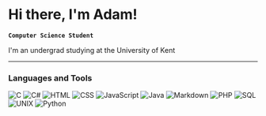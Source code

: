 # Hi there, I'm Adam! 
**`Computer Science Student`**

I'm an undergrad studying at the University of Kent 

---

### Languages and Tools

  <p>
      <a><img alt="C" src="https://custom-icon-badges.demolab.com/badge/C-03599C.svg?logo=c-in-hexagon&logoColor=white"></a>
      <a><img alt="C#" src="https://custom-icon-badges.demolab.com/badge/C%23-68217A.svg?logo=cs2&logoColor=white"></a>
      <a><img alt="HTML" src="https://img.shields.io/badge/HTML-E34F26.svg?logo=html5&logoColor=white"></a>
      <a><img alt="CSS" src="https://img.shields.io/badge/CSS-1572B6.svg?logo=css3&logoColor=white"></a>
      <a><img alt="JavaScript" src="https://img.shields.io/badge/JavaScript-F7DF1E.svg?logo=javascript&logoColor=black"></a>
      <a><img alt="Java" src="https://custom-icon-badges.demolab.com/badge/Java-007396.svg?logo=java&logoColor=white"></a>
      <a><img alt="Markdown" src="https://img.shields.io/badge/Markdown-000000.svg?logo=markdown&logoColor=white"></a>
      <a><img alt="PHP" src="https://img.shields.io/badge/PHP-777BB4.svg?logo=php&logoColor=white"></a>
      <a><img alt="SQL" src="https://custom-icon-badges.demolab.com/badge/SQL-025E8C.svg?logo=database&logoColor=white"></a>
      <a><img alt="UNIX" src="https://custom-icon-badges.demolab.com/badge/UNIX-808080.svg?logo=unix"></a>
      <a><img alt="Python" src="https://img.shields.io/badge/Python-14354C.svg?logo=python&logoColor=white"></a>
  </p>
